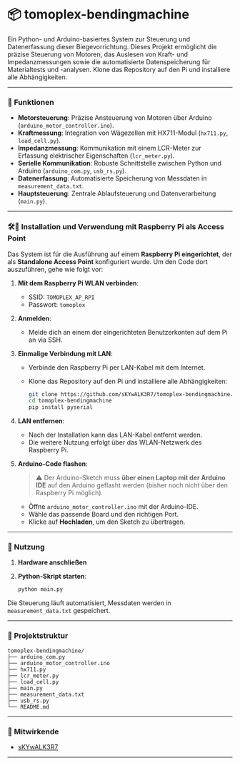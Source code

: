 # 📦 tomoplex-bendingmachine

Ein Python- und Arduino-basiertes System zur Steuerung und Datenerfassung dieser Biegevorrichtung. Dieses Projekt ermöglicht die präzise Steuerung von Motoren, das Auslesen von Kraft- und Impedanzmessungen sowie die automatisierte Datenspeicherung für Materialtests und -analysen. 
Klone das Repository auf den Pi und installiere alle Abhängigkeiten.

---

### 🔧 Funktionen

* **Motorsteuerung**: Präzise Ansteuerung von Motoren über Arduino (`arduino_motor_controller.ino`).
* **Kraftmessung**: Integration von Wägezellen mit HX711-Modul (`hx711.py`, `load_cell.py`).
* **Impedanzmessung**: Kommunikation mit einem LCR-Meter zur Erfassung elektrischer Eigenschaften (`lcr_meter.py`).
* **Serielle Kommunikation**: Robuste Schnittstelle zwischen Python und Arduino (`arduino_com.py`, `usb_rs.py`).
* **Datenerfassung**: Automatisierte Speicherung von Messdaten in `measurement_data.txt`.
* **Hauptsteuerung**: Zentrale Ablaufsteuerung und Datenverarbeitung (`main.py`).

---

### 🛠️📡 Installation und Verwendung mit Raspberry Pi als Access Point 

Das System ist für die Ausführung auf einem **Raspberry Pi eingerichtet**, der als **Standalone Access Point** konfiguriert wurde. Um den Code dort auszuführen, gehe wie folgt vor:

1. **Mit dem Raspberry Pi WLAN verbinden**:

   * SSID: `TOMOPLEX_AP_RPI`
   * Passwort: `tomoplex`

2. **Anmelden**:

   * Melde dich an einem der eingerichteten Benutzerkonten auf dem Pi an via SSH.

3. **Einmalige Verbindung mit LAN**:

   * Verbinde den Raspberry Pi per LAN-Kabel mit dem Internet.
   * Klone das Repository auf den Pi und installiere alle Abhängigkeiten:

     ```bash
     git clone https://github.com/sKYwALK3R7/tomoplex-bendingmachine.git
     cd tomoplex-bendingmachine
     pip install pyserial
     ```

4. **LAN entfernen**:

   * Nach der Installation kann das LAN-Kabel entfernt werden.
   * Die weitere Nutzung erfolgt über das WLAN-Netzwerk des Raspberry Pi.

5. **Arduino-Code flashen**:

   > ⚠️ Der Arduino-Sketch muss **über einen Laptop mit der Arduino IDE** auf den Arduino geflasht werden (bisher noch nicht über den Raspberry Pi möglich).

   * Öffne `arduino_motor_controller.ino` mit der Arduino-IDE.
   * Wähle das passende Board und den richtigen Port.
   * Klicke auf **Hochladen**, um den Sketch zu übertragen.

---
### 🚀 Nutzung

1. **Hardware anschließen**
2. **Python-Skript starten**:

   ```bash
   python main.py
   ```

Die Steuerung läuft automatisiert, Messdaten werden in `measurement_data.txt` gespeichert.

---

### 📁 Projektstruktur

```
tomoplex-bendingmachine/
├── arduino_com.py
├── arduino_motor_controller.ino
├── hx711.py
├── lcr_meter.py
├── load_cell.py
├── main.py
├── measurement_data.txt
├── usb_rs.py
└── README.md
```

---

### 🤝 Mitwirkende

* [sKYwALK3R7](https://github.com/sKYwALK3R7)

---
